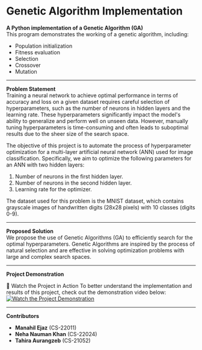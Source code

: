 # Genetic Algorithm Implementation

**A Python implementation of a Genetic Algorithm (GA)**  
This program demonstrates the working of a genetic algorithm, including:
- Population initialization
- Fitness evaluation
- Selection
- Crossover
- Mutation

---

**Problem Statement**  
Training a neural network to achieve optimal performance in terms of accuracy and loss on a given dataset requires careful selection of hyperparameters, such as the number of neurons in hidden layers and the learning rate. These hyperparameters significantly impact the model's ability to generalize and perform well on unseen data. However, manually tuning hyperparameters is time-consuming and often leads to suboptimal results due to the sheer size of the search space.

The objective of this project is to automate the process of hyperparameter optimization for a multi-layer artificial neural network (ANN) used for image classification. Specifically, we aim to optimize the following parameters for an ANN with two hidden layers:
1. Number of neurons in the first hidden layer.  
2. Number of neurons in the second hidden layer.  
3. Learning rate for the optimizer.  

The dataset used for this problem is the MNIST dataset, which contains grayscale images of handwritten digits (28x28 pixels) with 10 classes (digits 0-9).

---

**Proposed Solution**  
We propose the use of Genetic Algorithms (GA) to efficiently search for the optimal hyperparameters. Genetic Algorithms are inspired by the process of natural selection and are effective in solving optimization problems with large and complex search spaces.

---

**Project Demonstration**

🎥 Watch the Project in Action
To better understand the implementation and results of this project, check out the demonstration video below:
[![Watch the Project Demonstration](https://img.youtube.com/vi/YOUR_VIDEO_ID/0.jpg)](https://drive.google.com/file/d/1i_SXR8Ra58oc_6mq_VTDmn7m0dOpRm7j/view?usp=drive_link)

---

**Contributors**  
- **Manahil Ejaz** (CS-22011)  
- **Neha Nauman Khan** (CS-22024)  
- **Tahira Aurangzeb** (CS-21052)
